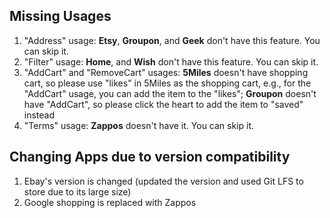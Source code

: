 ## Missing Usages

1. "Address" usage: **Etsy**, **Groupon**, and **Geek** don't have this feature. You can skip it.
2. "Filter" usage: **Home**, and **Wish** don't have this feature. You can skip it.
3. "AddCart" and "RemoveCart" usages: 
**5Miles** doesn't have shopping cart, so please use "likes" in 5Miles as the shopping cart, e.g., for the "AddCart" usage, you can add the item to the "likes";
**Groupon** doesn't have "AddCart", so please click the heart to add the item to "saved" instead
4. "Terms" usage: **Zappos** doesn't have it. You can skip it.

## Changing Apps due to version compatibility
1. Ebay's version is changed (updated the version and used Git LFS to store due to its large size)
2. Google shopping is replaced with Zappos
